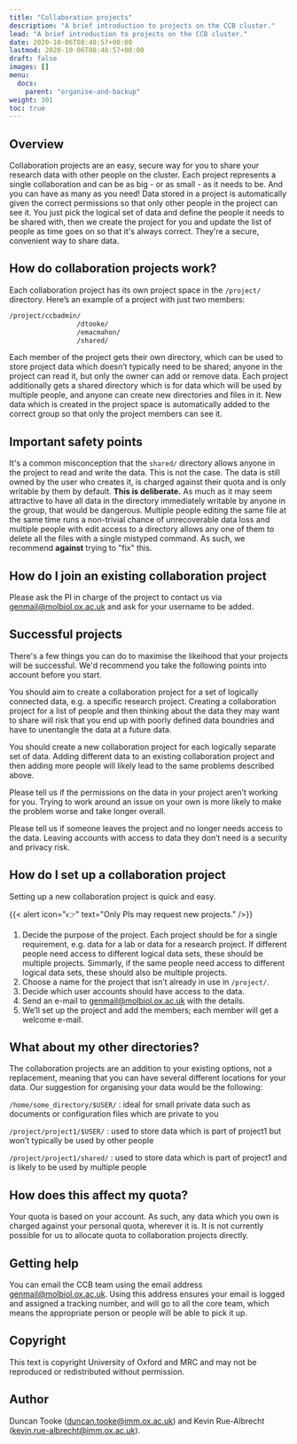 ```yaml
---
title: "Collaboration projects"
description: "A brief introduction to projects on the CCB cluster."
lead: "A brief introduction to projects on the CCB cluster."
date: 2020-10-06T08:48:57+00:00
lastmod: 2020-10-06T08:48:57+00:00
draft: false
images: []
menu:
  docs:
    parent: "organise-and-backup"
weight: 301
toc: true
---
```


## Overview

Collaboration projects are an easy, secure way for you to share your research
data with other people on the cluster. Each project represents a single
collaboration and can be as big - or as small - as it needs to be. And you can
have as many as you need! Data stored in a project is automatically given the
correct permissions so that only other people in the project can see it. You
just pick the logical set of data and define the people it needs to be shared
with, then we create the project for you and update the list of people as time
goes on so that it's always correct. They're a secure, convenient way to share
data.

## How do collaboration projects work?

Each collaboration project has its own project space in the `/project/`
directory. Here’s an example of a project with just two members:

```txt
/project/ccbadmin/
                 /dtooke/
                 /emacmahon/
                 /shared/
```

Each member of the project gets their own directory, which can be used to store
project data which doesn’t typically need to be shared; anyone in the project
can read it, but only the owner can add or remove data. Each project
additionally gets a shared directory which is for data which will be used by
multiple people, and anyone can create new directories and files in it. New data
which is created in the project space is automatically added to the correct
group so that only the project members can see it.

## Important safety points

It's a common misconception that the `shared/` directory allows anyone in the
project to read and write the data. This is not the case. The data is still
owned by the user who creates it, is charged against their quota and is only
writable by them by default. **This is deliberate.** As much as it may seem
attractive to have all data in the directory immediately writable by anyone in
the group, that would be dangerous. Multiple people editing the same file at the
same time runs a non-trivial chance of unrecoverable data loss and multiple
people with edit access to a directory allows any one of them to delete all the
files with a single mistyped command. As such, we recommend **against** trying
to "fix" this.

## How do I join an existing collaboration project

Please ask the PI in charge of the project to contact us via
<genmail@molbiol.ox.ac.uk> and ask for your username to be added.

## Successful projects

There's a few things you can do to maximise the likeihood that your projects
will be successful. We'd recommend you take the following points into account
before you start.

You should aim to create a collaboration project for a set of logically
connected data, e.g. a specific research project. Creating a collaboration
project for a list of people and then thinking about the data they may want to
share will risk that you end up with poorly defined data boundries and have to
unentangle the data at a future data.

You should create a new collaboration project for each logically separate set of
data. Adding different data to an existing collaboration project and then adding
more people will likely lead to the same problems described above.

Please tell us if the permissions on the data in your project aren’t working for
you. Trying to work around an issue on your own is more likely to make the
problem worse and take longer overall.

Please tell us if someone leaves the project and no longer needs access to the
data. Leaving accounts with access to data they don’t need is a security and
privacy risk.

## How do I set up a collaboration project

Setting up a new collaboration project is quick and easy.

{{< alert icon="👉" text="Only PIs may request new projects." />}}

1. Decide the purpose of the project. Each project should be for a single
   requirement, e.g. data for a lab or data for a research project. If different
   people need access to different logical data sets, these should be multiple
   projects. Simmarly, if the same people need access to different logical data
   sets, these should also be multiple projects.
2. Choose a name for the project that isn’t already in use in `/project/`.
3. Decide which user accounts should have access to the data.
4. Send an e-mail to <genmail@molbiol.ox.ac.uk> with the details.
5. We’ll set up the project and add the members; each member will get a welcome
   e-mail.

## What about my other directories?

The collaboration projects are an addition to your existing options, not a
replacement, meaning that you can have several different locations for your
data. Our suggestion for organising your data would be the following:

`/home/some_directory/$USER/` : ideal for small private data such as documents
or configuration files which are private to you

`/project/project1/$USER/` : used to store data which is part of project1 but
won’t typically be used by other people

`/project/project1/shared/` : used to store data which is part of project1 and
is likely to be used by multiple people

## How does this affect my quota?

Your quota is based on your account. As such, any data which you own is charged
against your personal quota, wherever it is. It is not currently possible for us
to allocate quota to collaboration projects directly.

## Getting help

You can email the CCB team using the email address <genmail@molbiol.ox.ac.uk>.
Using this address ensures your email is logged and assigned a tracking number,
and will go to all the core team, which means the appropriate person or people
will be able to pick it up.

## Copyright

This text is copyright University of Oxford and MRC and may not be reproduced or
redistributed without permission.

## Author

Duncan Tooke (<duncan.tooke@imm.ox.ac.uk>) and Kevin Rue-Albrecht
(<kevin.rue-albrecht@imm.ox.ac.uk>).

<!-- Link definitions -->
